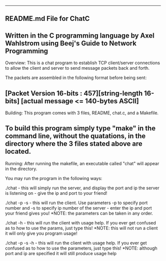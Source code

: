 -------------------------------------------------------
README.md File for ChatC
-------------------------------------------------------
Written in the C programming language by Axel Wahlstrom
using Beej's Guide to Network Programming
-------------------------------------------------------
Overview: This is a chat program to establish
TCP client/server connections to allow the client and
server to send message packets back and forth.

The packets are assembled in the following format
before being sent:

[Packet Version 16-bits : 457][string-length 16-bits]
[actual message <= 140-bytes ASCII]
-------------------------------------------------------
Building:
This program comes with 3 files, README, chat.c, and
a Makefile.

To build this program simply type "make"
in the command line, without the quatations,
in the directory where the 3 files stated above are
located.
-------------------------------------------------------
Running:
After running the makefile, an executable called
"chat" will appear in the directory.

You may run the program in the following ways:

./chat - this will simply run the server, and display
the port and ip the server is listening on - give the
ip and port to your friend!

./chat -p <port> -s <ip-number> - this will run the
client. Use parameters -p to specify port number
and -s to specify ip number of the server - enter
the ip and port your friend gives you!
*NOTE: the parameters can be taken in any order.

./chat -h - this will run the client with usage help.
If you ever get confused as to how to use the params,
just type this!
*NOTE: this will not run a client it will only give
you program usage!

./chat -p <port> -s <ip-number> -h - this will run
the client with usage help. If you ever get confused
as to how to use the parameters, just type this!
*NOTE: although port and ip are specified it will
still produce usage help 

